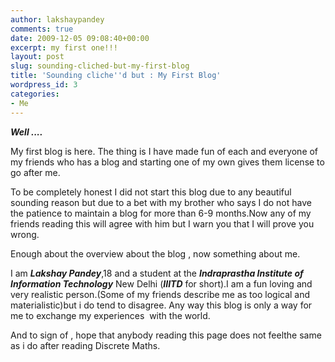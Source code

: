 ```yaml
---
author: lakshaypandey
comments: true
date: 2009-12-05 09:08:40+00:00
excerpt: my first one!!!
layout: post
slug: sounding-cliched-but-my-first-blog
title: 'Sounding cliche''d but : My First Blog'
wordpress_id: 3
categories:
- Me
---
```


**_Well ...._**

My first blog is here. The thing is I have made fun of each and everyone of my friends who has a blog and starting one of my own gives them license to go after me.

To be completely honest I did not start this blog due to any beautiful sounding reason but due to a bet with my brother who says I do not have the patience to maintain a blog for more than 6-9 months.Now any of my friends reading this will agree with him but I warn you that I will prove you wrong.

Enough about the overview about the blog , now something about me.

I am **_Lakshay Pandey_**,18 and a student at the **_Indraprastha Institute of Information Technology_** New Delhi (**_IIITD_** for short).I am a fun loving and very realistic person.(Some of my friends describe me as too logical and materialistic)but i do tend to disagree. Any way this blog is only a way for me to exchange my experiences  with the world.

And to sign of , hope that anybody reading this page does not feelthe same as i do after reading Discrete Maths.

